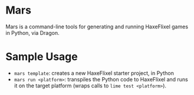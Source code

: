 # Mars
Mars is a command-line tools for generating and running HaxeFlixel games in Python, via Dragon.

# Sample Usage

- `mars template`: creates a new HaxeFlixel starter project, in Python
- `mars run <platform>`: transpiles the Python code to HaxeFlixel and runs it on the target platform (wraps calls to `lime test <platform>`).
